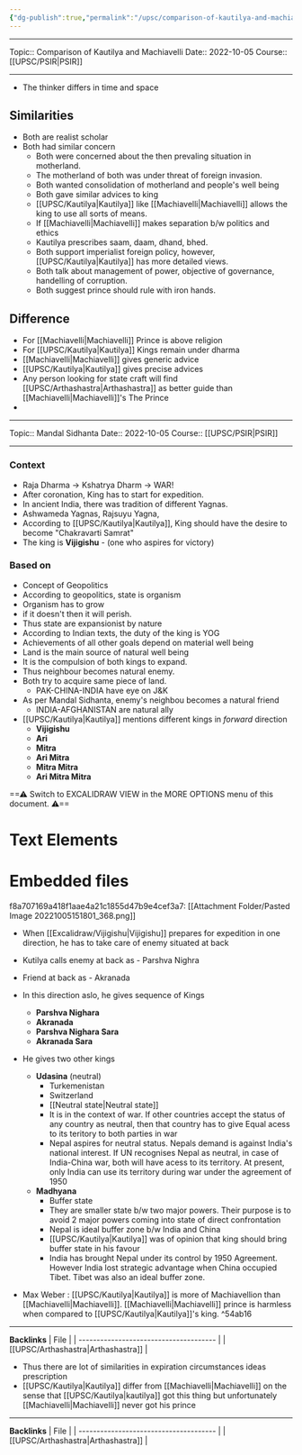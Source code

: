 ```yaml
---
{"dg-publish":true,"permalink":"/upsc/comparison-of-kautilya-and-machiavelli/"}
---
```


----
Topic:: Comparison of Kautilya and Machiavelli
Date:: 2022-10-05
Course:: [[UPSC/PSIR\|PSIR]] 

----
- The thinker differs in time and space 

## Similarities 
- Both are realist scholar 
- Both had similar concern 
	- Both were concerned about the then prevaling situation in motherland. 
	- The motherland of both was under threat of foreign invasion. 
	- Both wanted consolidation of motherland and people's well being
	- Both gave similar advices to king
	- [[UPSC/Kautilya\|Kautilya]] like [[Machiavelli\|Machiavelli]] allows the king to use all sorts of means. 
	- If [[Machiavelli\|Machiavelli]] makes separation b/w politics and ethics 
	- Kautilya prescribes saam, daam, dhand, bhed. 
	- Both support imperialist foreign policy, however, [[UPSC/Kautilya\|Kautilya]] has more detailed views. 
	- Both talk about management of power, objective of governance, handelling of corruption. 
	- Both suggest prince should rule with iron hands.

## Difference 
- For [[Machiavelli\|Machiavelli]] Prince is above religion 
- For [[UPSC/Kautilya\|Kautilya]] Kings remain under dharma 
- [[Machiavelli\|Machiavelli]] gives generic advice 
- [[UPSC/Kautilya\|Kautilya]] gives precise advices
- Any person looking for state craft will find [[UPSC/Arthashastra\|Arthashastra]] as better guide than [[Machiavelli\|Machiavelli]]'s The Prince
- 
<div class="transclusion internal-embed is-loaded"><div class="markdown-embed">




----
Topic:: Mandal Sidhanta
Date:: 2022-10-05
Course:: [[UPSC/PSIR\|PSIR]] 

----

### Context 
- Raja Dharma -> Kshatrya Dharm -> WAR!
- After coronation, King has to start for expedition. 
- In ancient India, there was tradition of different Yagnas. 
- Ashwameda Yagnas, Rajsuyu Yagna, 
- According to [[UPSC/Kautilya\|Kautilya]], King should have the desire to become "Chakravarti Samrat"
- The king is **Vijigishu** - (one who aspires for victory)

### Based on 
- Concept of Geopolitics
- According to geopolitics, state is organism 
- Organism has to grow 
- if it doesn't then it will perish. 
- Thus state are expansionist by nature
- According to Indian texts, the duty of the king is YOG 
- Achievements of all other goals depend on material well being
- Land is the main source of natural well being 
- It is the compulsion of both kings to expand. 
- Thus neighbour becomes natural enemy. 
- Both try to acquire same piece of land. 
	- PAK-CHINA-INDIA have eye on J&K
- As per Mandal Sidhanta, enemy's neighbou becomes a natural friend
	- INDIA-AFGHANISTAN are natural ally
- [[UPSC/Kautilya\|Kautilya]] mentions different kings in *forward* direction 
	- **Vijigishu** 
	- **Ari** 
	- **Mitra**  
	- **Ari Mitra** 
	- **Mitra Mitra** 
	- **Ari Mitra Mitra** 
<div class="transclusion internal-embed is-loaded"><div class="markdown-embed">




==⚠  Switch to EXCALIDRAW VIEW in the MORE OPTIONS menu of this document. ⚠==


# Text Elements

# Embedded files
f8a707169a418f1aae4a21c1855d47b9e4cef3a7: [[Attachment Folder/Pasted Image 20221005151801_368.png]]



</div></div>

- When [[Excalidraw/Vijigishu\|Vijigishu]] prepares for expedition in one direction, he has to take care of enemy situated at back 
- Kutilya calls enemy at back as - Parshva Nighra 
- Friend at back as - Akranada
- In this direction aslo, he gives sequence of Kings 
	- **Parshva Nighara** 
	- **Akranada**
	- **Parshva Nighara  Sara** 
	- **Akranada Sara**

- He gives two other kings 
	- **Udasina** (neutral)
		- Turkemenistan 
		- Switzerland 
		- [[Neutral state\|Neutral state]]
		- It is in the context of war. If other countries accept the status of any country as neutral, then that country has to give Equal acess to its teritory to both parties in war
		- Nepal aspires for neutral status. Nepals demand is against India's national interest. If UN recognises Nepal as neutral, in case of India-China war, both will have acess to its territory. At present, only India can use its territory during war under the agreement of 1950
	- **Madhyana**
		- Buffer state 
		- They are smaller state b/w two major powers. Their purpose is to avoid 2 major powers coming into state of direct confrontation 
		- Nepal is ideal buffer zone b/w India and China
		- [[UPSC/Kautilya\|Kautilya]] was of opinion that king should bring buffer state in his favour 
		- India has brought Nepal under its control by 1950 Agreement. However India lost strategic advantage when China occupied Tibet. Tibet was also an ideal buffer zone. 

- Max Weber : [[UPSC/Kautilya\|Kautilya]] is more of Machiavellion than [[Machiavelli\|Machiavelli]]. [[Machiavelli\|Machiavelli]] prince is harmless when compared to [[UPSC/Kautilya\|Kautilya]]'s king.  ^54ab16


---
**Backlinks**
| File                                   |
| -------------------------------------- |
| [[UPSC/Arthashastra\|Arthashastra]] |





</div></div>

- Thus there are lot of similarities in expiration circumstances ideas prescription
- [[UPSC/Kautilya\|Kautilya]] differ from [[Machiavelli\|Machiavelli]] on the sense that [[UPSC/Kautilya\|kautilya]] got this thing but unfortunately [[Machiavelli\|Machiavelli]] never got his prince


---
**Backlinks**
| File                                   |
| -------------------------------------- |
| [[UPSC/Arthashastra\|Arthashastra]] |



